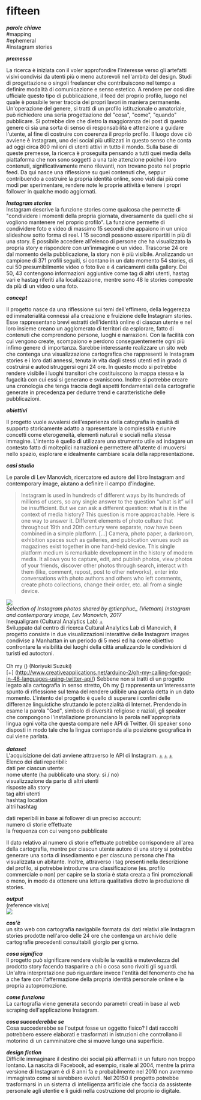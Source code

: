 
# fifteen

***parole chiave*** <br>#mapping <br> #ephemeral <br> #instagram stories

***premessa***

La ricerca è iniziata con il voler approfondire l'interesse verso gli artefatti visivi condivisi da utenti più o meno autorevoli nell'ambito del design. Studi di progettazione o singoli freelancer che contribuiscono nel tempo a definire modalità di comunicazione e senso estetico. A rendere per così dire ufficiale questo tipo di pubblicazione, il feed del proprio profilo, luogo nel quale è possibile tener traccia dei propri lavori in maniera permanente. Un'operazione del genere, si tratti di un profilo istituzionale o amatoriale, può richiedere una seria progettazione del "cosa", "come", "quando" pubblicare. Si potrebbe dire che dietro la maggioranza dei post di questo genere ci sia una sorta di senso di responsabilità e attenzione a guidare l'utente, al fine di costruire con coerenza il proprio profilo. Il luogo dove ciò avviene è Instagram, uno dei social più utilizzati in questo senso che conta ad oggi circa 800 milioni di utenti attivi in tutto il mondo. Sulla base di queste premesse, la ricerca è proseguita pensando a tutti quei media della piattaforma che non sono soggetti a una tale attenzione poiché i loro contenuti, significativamente meno rilevanti, non trovano posto nel proprio feed. Da qui nasce una riflessione su quei contenuti che, seppur contribuendo a costruire la propria identità online, sono visti dai più come modi per sperimentare, rendere note le proprie attività e tenere i propri follower in qualche modo aggiornati.

***Instagram stories*** <br>
Instagram descrive la funzione stories come qualcosa che permette di "condividere i momenti della propria giornata, diversamente da quelli che si vogliono mantenere nel proprio profilo". La funzione permette di condividere foto e video di massimo 15 secondi che appaiono in un unico slideshow sotto forma di reel. I 15 secondi possono essere ripartiti in più di una story. È possibile accedere all'elenco di persone che ha visualizzato la propria story e rispondere con un'immagine o un video. Trascorse 24 ore dal momento della pubblicazione, la story non è più visibile. Analizzando un campione di 371 profili seguiti, si contano in un dato momento 54 stories, di cui 50 presumibilmente video o foto live e 4 caricamenti dalla gallery. Dei 50, 43 contengono informazioni aggiuntive come tag di altri utenti, hastag vari e hastag riferiti alla localizzazione, mentre sono 48 le stories composte da più di un video o una foto.


***concept*** <br>

Il progetto nasce da una riflessione sui temi dell'effimero, della leggerezza ed immaterialità connessi alla creazione e fruizione delle Instagram stories. Esse rappresentano brevi estratti dell'identità online di ciascun utente e nel loro insieme creano un agglomerato di territori da esplorare, fatto di contenuti che comprendono persone, luoghi e narrazioni. Con la facilità con cui vengono create, scompaiono e perdono conseguentemente ogni più infimo genere di importanza. Sarebbe interessante realizzare un sito web che contenga una visualizzazione cartografica che rappresenti le Instagram stories e i loro dati annessi, tenuta in vita dagli stessi utenti ed in grado di costruirsi e autodistruggersi ogni 24 ore. In questo modo si potrebbe rendere visibile i luoghi transitori che costituiscono la mappa stessa e la fugacità con cui essi si generano e svaniscono. Inoltre si potrebbe creare una cronologia che tenga traccia degli aspetti fondamentali della cartografie generate in precedenza per dedurre trend e caratteristiche delle pubblicazioni. <br>

***obiettivi***

Il progetto vuole avvalersi dell'esperienza della catografia in qualità di supporto storicamente adatto a rapresentare la complessità e riunire concetti come eterogeneità, elementi naturali e sociali nella stessa immagine. L'intento è quello di utilizzare uno strumento utile ad indagare un contesto fatto di molteplici narrazioni e permettere all'utente di muoversi nello spazio, esplorare e idealmente cambiare scala della rappresentazione.

***casi studio***

Le parole di Lev Manovich, ricercatore ed autore del libro Instagram and contemporary image, aiutano a definire il campo d'indagine. 
>Instagram is used in hundreds of different ways by its hundreds of millions of users,
so any single answer to the question “what is it” will be insufficient. But we can ask a
different question: what is it in the context of media history? This question is more
approachable. Here is one way to answer it. Different elements of photo culture that
throughout 19th and 20th century were separate, now have been combined in a simple
platform. [...] Camera, photo paper, a darkroom, exhibition spaces
such as galleries, and publication venues such as magazines exist together in one hand-held
device. This single platform medium is remarkable development in the history of modern
media. It allows you to capture, edit, and publish photos, view photos of your friends,
discover other photos through search, interact with them (like, comment, repost, post to
other networks), enter into conversations with photo authors and others who left
comments, create photo collections, change their order, etc. all from a single device.

![](https://i.imgur.com/ao4X1rV.jpg) <br>
*Selection of Instagram photos shared by @tienphuc_ (Vietnam) Instagram and contemporary image, Lev Manovich, 2017* 
<br>
Inequaligram (Cultural Analytics Lab)
[+](http://noriyukisuzuki.com/ohMy.html) <br>
Sviluppato dal centro di ricerca Cultural Analytics Lab di Manovich, il progetto consiste in due visualizzazioni interattive delle Instagram images condivise a Manhattan in un periodo di 5 mesi ed ha come obiettivo confrontare la visibilità dei luoghi della città analizzando le condivisioni di turisti ed autoctoni.
<br>
<br>
Oh my () (Noriyuki Suzuki) <br> [+]
(http://www.creativeapplications.net/arduino-2/oh-my-calling-for-god-in-48-languages-using-twitter-api/) 
Sebbene non si tratti di un progetto legato alla cartografia in senso stretto, Oh my () rappresenta un'interessante spunto di riflessione sul tema del rendere udibile una parola detta in un dato momento. L'intento del progetto è quello di superare i confini delle differenze linguistiche sfruttando le potenzialità di Internet. Prendendo in esame la parola "God", simbolo di diversità religiose e raziali, gli speaker che compongono l'installazione pronunciano la parola nell'appropriata lingua ogni volta che questa compare nelle API di Twitter. Gli speaker sono disposti in modo tale che la lingua corrisponda alla posizione geografica in cui viene parlata.<br>
<br>
***dataset*** <br>
 L'acquisizione dei dati avviene attraverso le API di Instagram. [+](https://github.com/mgp25/Instagram-API/blob/master/src/Request/Story.php) [+](https://github.com/CaliAlec/ChromeIGStory) [+](https://github.com/siongui/goigstorylink)  <br>
Elenco dei dati reperibili: <br>
dati per ciascun utente:<br>
nome utente (ha pubblicato una story: sì / no) <br>
visualizzazione da parte di altri utenti <br>
risposte alla story <br>
tag altri utenti <br>
hashtag location <br>
altri hashtag <br>

dati reperibili in base ai follower di un preciso account:<br>
numero di storie effettuate <br>
la frequenza con cui vengono pubblicate <br>

Il dato relativo al numero di storie effettuate potrebbe corrispondere all'area della cartografia, mentre per ciascun utente autore di una story si potrebbe generare una sorta di insediamento e per ciascuna persona che l'ha visualizzata un abitante. Inoltre, attraverso i tag presenti nella descrizione del profilo, si potrebbe introdurre una classificazione (es. profilo commerciale o non) per capire se la storia è stata creata a fini promozionali o meno, in modo da ottenere una lettura qualitativa dietro la produzione di stories.


***output*** <br>
(reference visiva) <br>
![](https://i.imgur.com/CRpiBl4.jpg)


***cos'è*** <br>
un sito web con cartografia navigabile formata dai dati relativi alle Instagram stories prodotte nell'arco delle 24 ore che contenga un archivio delle cartografie precedenti consultabili giorgio per giorno. <br>

***cosa significa*** <br>
Il progetto può significare rendere visibile la vastità e mutevolezza del prodotto story facendo trasparire a chi o cosa sono rivolti gli sguardi. Un'altra interpretazione può riguardare invece l'entità del fenomento che ha a che fare con l'affermazione della propria identità personale online e la propria autopromozione.

***come funziona*** <br>
La cartografia viene generata secondo parametri creati in base al web scraping dell'applicazione Instagram.

***cosa succederebbe se*** <br>
Cosa succederebbe se l'output fosse un oggetto fisico? I dati raccolti potrebbero essere elaborati e trasformati in istruzioni che controllano il motorino di un camminatore che si muove lungo una superficie.

***design fiction*** <br>
Difficile immaginare il destino dei social più affermati in un futuro non troppo lontano. La nascita di Facebook, ad esempio, risale al 2004, mentre la prima versione di Instagram è di 8 anni fa e probabilmente nel 2010 non avremmo immaginato come si sarebbero evoluti. Nel 20150 il progetto potrebbe trasformarsi in un sistema di intelligenza artificiale che faccia da assistente personale agli utentie e li guidi nella costruzione del proprio io digitale.
